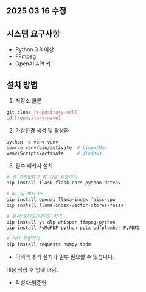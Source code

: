 ## 2025 03 16 수정

## 시스템 요구사항
- Python 3.8 이상
- FFmpeg
- OpenAI API 키

## 설치 방법

1. 저장소 클론
```bash
git clone [repository-url]
cd [repository-name]
```

2. 가상환경 생성 및 활성화
```bash
python -m venv venv
source venv/bin/activate  # Linux/Mac
venv\Scripts\activate     # Windows
```

3. 필수 패키지 설치
```bash
# 웹 프레임워크 및 기본 유틸리티
pip install flask flask-cors python-dotenv

# AI 및 벡터 DB
pip install openai llama-index faiss-cpu
pip install llama-index-vector-stores-faiss

# 문서/오디오/비디오 처리
pip install yt-dlp whisper ffmpeg-python
pip install PyMuPDF python-pptx pdfplumber PyPDF2

# 기타 유틸리티
pip install requests numpy tqdm
```
- 이외의 추가 설치가 일부 필요할 수 있습니다.

내용 작성 후 업뎃 바람. 

- 작성자:엄준현
